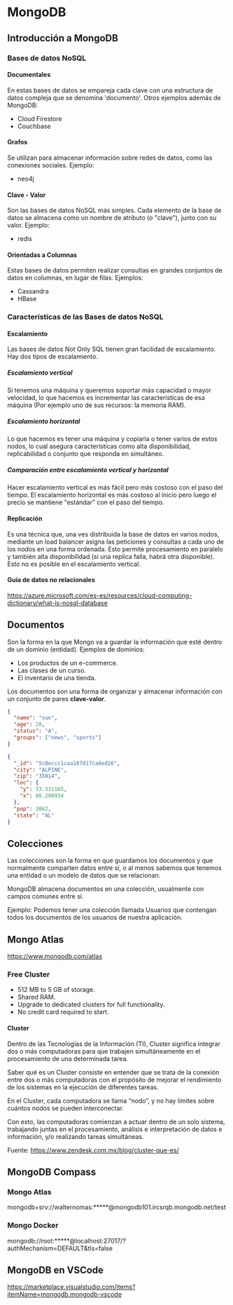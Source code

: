 # MongoDB

## Introducción a MongoDB

### Bases de datos NoSQL

#### Documentales

En estas bases de datos se empareja cada clave con una estructura de datos compleja que se denomina 'documento'.
Otros ejemplos además de MongoDB:

- Cloud Firestore
- Couchbase

#### Grafos

Se utilizan para almacenar información sobre redes de datos, como las conexiones sociales.
Ejemplo:

- neo4j

#### Clave - Valor

Son las bases de datos NoSQL más simples. Cada elemento de la base de datos se almacena como un nombre de atributo (o "clave"), junto con su valor.
Ejemplo:

- redis

#### Orientadas a Columnas

Estas bases de datos permiten realizar consultas en grandes conjuntos de datos en columnas, en lugar de filas.
Ejemplos:

- Cassandra
- HBase

### Características de las Bases de datos NoSQL

#### Escalamiento

Las bases de datos Not Only SQL tienen gran facilidad de escalamiento.
Hay dos tipos de escalamiento.

##### Escalamiento vertical

Si tenemos una máquina y queremos soportar más capacidad o mayor velocidad, lo que hacemos es incrementar las características de esa máquina (Por ejemplo uno de sus recursos: la memoria RAM).

##### Escalamiento horizontal

Lo que hacemos es tener una máquina y copiarla o tener varios de estos nodos, lo cual asegura características como alta disponibilidad, replicabilidad o conjunto que responda en simultáneo.

##### Comparación entre escalamiento vertical y horizontal

Hacer escalamiento vertical es más fácil pero más costoso con el paso del tiempo. El escalamiento horizontal es más costoso al inicio pero luego el precio se mantiene "estándar" con el paso del tiempo.

#### Replicación

Es una técnica que, una ves distribuida la base de datos en varios nodos, mediante un load balancer asigna las peticiones y consultas a cada uno de los nodos en una forma ordenada. Esto permite procesamiento en paralelo y también alta disponibilidad (si una replica falla, habrá otra disponible). Esto no es posible en el escalamiento vertical.

#### Guía de datos no relacionales

https://azure.microsoft.com/es-es/resources/cloud-computing-dictionary/what-is-nosql-database

## Documentos

Son la forma en la que Mongo va a guardar la información que esté dentro de un dominio (entidad).
Ejemplos de dominios:

- Los productos de un e-commerce.
- Las clases de un curso.
- El inventario de una tienda.

Los documentos son una forma de organizar y almacenar información con un conjunto de pares **clave-valor**.

```json
{
  "name": "sue",
  "age": 28,
  "status": "A",
  "groups": ["news", "sports"]
}
```

```json
{
  "_id": "5c8eccc1caa187d17ca6ed16",
  "city": "ALPINE",
  "zip": "35014",
  "loc": {
    "y": 33.331165,
    "x": 86.208934
  },
  "pop": 3062,
  "state": "AL"
}
```

## Colecciones

Las colecciones son la forma en que guardamos los documentos y que normalmente comparten datos entre sí, o al menos sabemos que tenemos una entidad o un modelo de datos que se relacionan.

MongoDB almacena documentos en una colección, usualmente con campos comunes entre sí.

Ejemplo: Podemos tener una colección llamada Usuarios que contengan todos los documentos de los usuarios de nuestra aplicación.

## Mongo Atlas

https://www.mongodb.com/atlas

### Free Cluster

- 512 MB to 5 GB of storage.
- Shared RAM.
- Upgrade to dedicated clusters for full functionality.
- No credit card required to start.

#### Cluster

Dentro de las Tecnologías de la Información (TI), Cluster significa integrar dos o más computadoras para que trabajen simultáneamente en el procesamiento de una determinada tarea.

Saber qué es un Cluster consiste en entender que se trata de la conexión entre dos o más computadoras con el propósito de mejorar el rendimiento de los sistemas en la ejecución de diferentes tareas.

En el Cluster, cada computadora se llama “nodo”, y no hay límites sobre cuántos nodos se pueden interconectar.

Con esto, las computadoras comienzan a actuar dentro de un solo sistema, trabajando juntas en el procesamiento, análisis e interpretación de datos e información, y/o realizando tareas simultáneas.

Fuente: https://www.zendesk.com.mx/blog/cluster-que-es/

## MongoDB Compass

### Mongo Atlas

mongodb+srv://walternomas:\*\*\*\*\*@mongodb101.ircsrqb.mongodb.net/test

### Mongo Docker

mongodb://root:\*\*\*\*\*@localhost:27017/?authMechanism=DEFAULT&tls=false

## MongoDB en VSCode

https://marketplace.visualstudio.com/items?itemName=mongodb.mongodb-vscode

